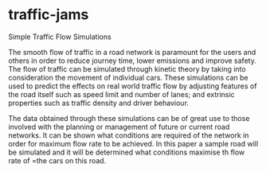 # traffic-jams
Simple Traffic Flow Simulations

The smooth flow of traffic in a road network is paramount for the users and others in order to reduce journey
time, lower emissions and improve safety. The flow of traffic can be simulated through kinetic theory by taking
into consideration the movement of individual cars. These simulations can be used to predict the effects on
real world traffic flow by adjusting features of the road itself such as speed limit and number of lanes; and
extrinsic properties such as traffic density and driver behaviour.

The data obtained through these simulations can be of great use to those involved with the planning or management
of future or current road networks. It can be shown what conditions are required of the network in order for
maximum flow rate to be achieved. In this paper a sample road will be simulated and it will be determined what
conditions maximise th flow rate of =the cars on this road.

